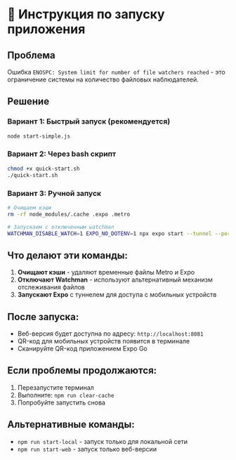 # 🚀 Инструкция по запуску приложения

## Проблема
Ошибка `ENOSPC: System limit for number of file watchers reached` - это ограничение системы на количество файловых наблюдателей.

## Решение

### Вариант 1: Быстрый запуск (рекомендуется)
```bash
node start-simple.js
```

### Вариант 2: Через bash скрипт
```bash
chmod +x quick-start.sh
./quick-start.sh
```

### Вариант 3: Ручной запуск
```bash
# Очищаем кэши
rm -rf node_modules/.cache .expo .metro

# Запускаем с отключенным watchman
WATCHMAN_DISABLE_WATCH=1 EXPO_NO_DOTENV=1 npx expo start --tunnel --port 8081 --clear
```

## Что делают эти команды:

1. **Очищают кэши** - удаляют временные файлы Metro и Expo
2. **Отключают Watchman** - используют альтернативный механизм отслеживания файлов
3. **Запускают Expo** с туннелем для доступа с мобильных устройств

## После запуска:

- Веб-версия будет доступна по адресу: `http://localhost:8081`
- QR-код для мобильных устройств появится в терминале
- Сканируйте QR-код приложением Expo Go

## Если проблемы продолжаются:

1. Перезапустите терминал
2. Выполните: `npm run clear-cache`
3. Попробуйте запустить снова

## Альтернативные команды:

- `npm run start-local` - запуск только для локальной сети
- `npm run start-web` - запуск только веб-версии